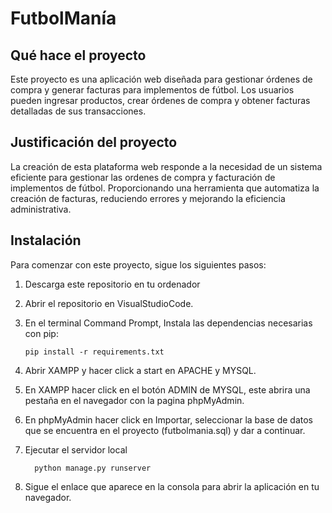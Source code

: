 # FutbolManía

## Qué hace el proyecto
  Este proyecto es una aplicación web diseñada para gestionar órdenes de compra y generar facturas para implementos de fútbol. Los usuarios pueden ingresar productos, crear órdenes de compra y obtener facturas detalladas de sus transacciones.

## Justificación del proyecto
  La creación de esta plataforma web responde a la necesidad de un sistema eficiente para gestionar las ordenes de compra y facturación de implementos de fútbol. Proporcionando una herramienta que automatiza la creación de facturas, reduciendo errores y mejorando la eficiencia administrativa.

## Instalación
Para comenzar con este proyecto, sigue los siguientes pasos:
1. Descarga este repositorio en tu ordenador

2. Abrir el repositorio en VisualStudioCode.

   
3. En el terminal Command Prompt, Instala las dependencias necesarias con pip:
    ```
    pip install -r requirements.txt
     ```
4. Abrir XAMPP y hacer click a start en APACHE y MYSQL.
 
   
5. En XAMPP hacer click en el botón ADMIN de MYSQL, este abrira una pestaña en el navegador con la pagina phpMyAdmin.



6. En phpMyAdmin hacer click en Importar, seleccionar la base de datos que se encuentra en el proyecto (futbolmania.sql) y dar a continuar.
   

7. Ejecutar el servidor local
    ```
      python manage.py runserver
    ```
6. Sigue el enlace que aparece en la consola para abrir la aplicación en tu navegador.
